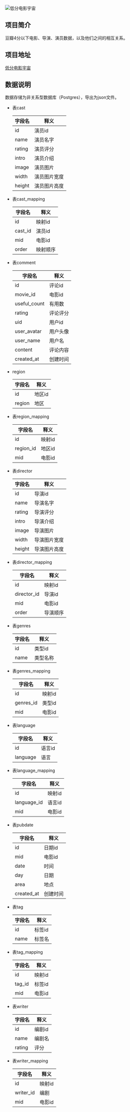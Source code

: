 ![低分电影宇宙](https://i-young.guokr.net/FrskVM2_OdXxMLwRJYjSm-5gMLrD)
## 项目简介
豆瓣4分以下电影、导演、演员数据，以及他们之间的相互关系。
## 项目地址
[低分电影宇宙](https://datamuse.guokr.com/wmu)

## 数据说明

数据存储为非关系型数据库（Postgres），导出为json文件。

* 表cast

  | 字段名 | 释义         |
  |--------|------------|
  | id     | 演员id       |
  | name   | 演员名字     |
  | rating | 演员评分     |
  | intro  | 演员介绍     |
  | image  | 演员图片     |
  | width  | 演员图片宽度 |
  | height | 演员图片高度 |


* 表cast_mapping

  | 字段名  | 释义     |
  |---------|--------|
  | id      | 映射id   |
  | cast_id | 演员id   |
  | mid     | 电影id   |
  | order   | 映射顺序 |

* 表comment

  | 字段名       | 释义     |
  |--------------|--------|
  | id           | 评论id   |
  | movie_id     | 电影id   |
  | useful_count | 有用数   |
  | rating       | 评论评分 |
  | uid          | 用户id   |
  | user_avatar  | 用户头像 |
  | user_name    | 用户名   |
  | content      | 评论内容 |
  | created_at   | 创建时间 |


* region

  | 字段名 | 释义   |
  |--------|------|
  | id     | 地区id |
  | region | 地区   |


* 表region_mapping

  | 字段名    | 释义   |
  |-----------|------|
  | id        | 映射id |
  | region_id | 地区id |
  | mid       | 电影id |


* 表director

  | 字段名 | 释义         |
  |--------|------------|
  | id     | 导演id       |
  | name   | 导演名字     |
  | rating | 导演评分     |
  | intro  | 导演介绍     |
  | image  | 导演图片     |
  | width  | 导演图片宽度 |
  | height | 导演图片高度 |


* 表director_mapping

  | 字段名      | 释义     |
  |-------------|--------|
  | id          | 映射id   |
  | director_id | 导演id   |
  | mid         | 电影id   |
  | order       | 导演顺序 |


* 表genres

  | 字段名 | 释义     |
  |--------|--------|
  | id     | 类型id   |
  | name   | 类型名称 |


* 表genres_mapping

  | 字段名    | 释义   |
  |-----------|------|
  | id        | 映射id |
  | genres_id | 类型id |
  | mid       | 电影id |


* 表language

  | 字段名   | 释义   |
  |----------|------|
  | id       | 语言id |
  | language | 语言   |


* 表language_mapping

  | 字段名      | 释义   |
  |-------------|------|
  | id          | 映射id |
  | language_id | 语言id |
  | mid         | 电影id |


* 表pubdate

  | 字段名     | 释义     |
  |------------|--------|
  | id         | 日期id   |
  | mid        | 电影id   |
  | date       | 时间     |
  | day        | 日期     |
  | area       | 地点     |
  | created_at | 创建时间 |


* 表tag

  | 字段名 | 释义   |
  |--------|------|
  | id     | 标签id |
  | name   | 标签名 |


* 表tag_mapping

  | 字段名 | 释义   |
  |--------|------|
  | id     | 映射id |
  | tag_id | 标签id |
  | mid    | 电影id |

* 表writer

  | 字段名 | 释义   |
  |--------|------|
  | id     | 编剧id |
  | name   | 编剧名 |
  | rating | 评分   |


* 表writer_mapping

  | 字段名    | 释义   |
  |-----------|------|
  | id        | 映射id |
  | writer_id | 编剧   |
  | mid       | 电影id |
